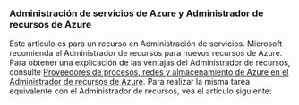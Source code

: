 ### Administración de servicios de Azure y Administrador de recursos de Azure
 
Este artículo es para un recurso en Administración de servicios. Microsoft recomienda el Administrador de recursos para nuevos recursos de Azure. Para obtener una explicación de las ventajas del Administrador de recursos, consulte [Proveedores de procesos, redes y almacenamiento de Azure en el Administrador de recursos de Azure](../articles/virtual-machines/virtual-machines-azurerm-versus-azuresm.md). Para realizar la misma tarea equivalente con el Administrador de recursos, vea el artículo siguiente:

<!---HONumber=Oct15_HO3-->